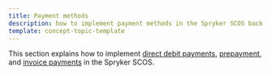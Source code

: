 ```yaml
---
title: Payment methods
description: how to implement payment methods in the Spryker SCOS back end
template: concept-topic-template
---
```


This section explains how to implement [direct debit payments](/docs/scos/dev/back-end-development/data-manipulation/payment-methods/direct-debit-example-implementation/direct-debit-payment.html), [prepayment](/docs/scos/dev/back-end-development/data-manipulation/payment-methods/prepayment/implement-prepayment.html), and [invoice payments](/docs/scos/dev/back-end-development/data-manipulation/payment-methods/invoice/implement-invoice-payment.html) in the Spryker SCOS.





